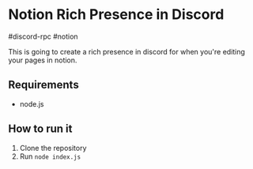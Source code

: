 # Notion Rich Presence in Discord

#discord-rpc #notion

This is going to create a rich presence in discord for when you're editing your pages in notion.

## Requirements
* node.js

## How to run it

1. Clone the repository
2. Run `node index.js`
